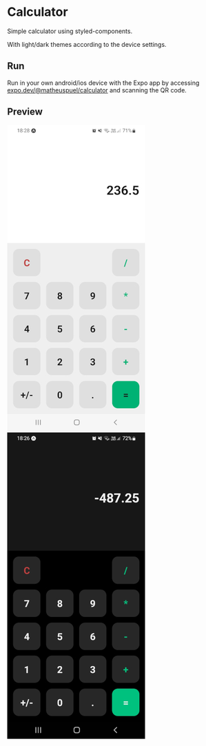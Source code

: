 # Calculator

Simple calculator using styled-components.

With light/dark themes according to the device settings.

## Run

Run in your own android/ios device with the Expo app by accessing [expo.dev/@matheuspuel/calculator](https://expo.dev/@matheuspuel/calculator) and scanning the QR code.

## Preview

![Calculator Screenshot Light](docs/images/screenshot-light.jpg)
![Calculator Screenshot Dark](docs/images/screenshot-dark.jpg)

